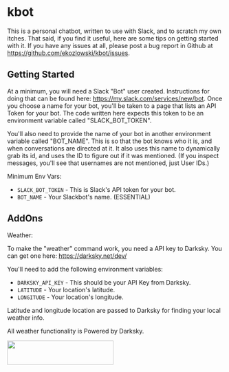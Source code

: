 kbot
====

This is a personal chatbot, written to use with Slack, and to scratch my own itches.  That said, if you find it useful,
here are some tips on getting started with it.  If you have any issues at all, please post a bug report in Github at 
https://github.com/ekozlowski/kbot/issues.

Getting Started
----------------

At a minimum, you will need a Slack "Bot" user created.  Instructions for doing that can be found here:
https://my.slack.com/services/new/bot.  Once you choose a name for your bot, you'll be taken to a page that lists an 
API Token for your bot.  The code written here expects this token to be an environment variable called "SLACK_BOT_TOKEN".

You'll also need to provide the name of your bot in another environment variable called "BOT_NAME".  This is so that the
bot knows who it is, and when conversations are directed at it.  It also uses this name to dynamically grab its id, and 
uses the ID to figure out if it was mentioned.  (If you inspect messages, you'll see that usernames are not mentioned,
just User IDs.)

Minimum Env Vars:

- `SLACK_BOT_TOKEN` - This is Slack's API token for your bot.
- `BOT_NAME` - Your Slackbot's name.  (ESSENTIAL)

AddOns
------

Weather:

To make the "weather" command work, you need a API key to Darksky.  You can get one here:  https://darksky.net/dev/

You'll need to add the following environment variables:

- `DARKSKY_API_KEY` - This should be your API Key from Darksky.
- `LATITUDE` - Your location's latitude.
- `LONGITUDE` - Your location's longitude.

Latitude and longitude location are passed to Darksky for finding your local weather info.

All weather functionality is Powered by Darksky.

<a href="https://darksky.net/poweredby/"><img src="https://darksky.net/dev/img/attribution/poweredby-oneline.png" width="247px" height="56px"></a>
